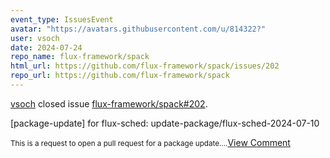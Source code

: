 ```yaml
---
event_type: IssuesEvent
avatar: "https://avatars.githubusercontent.com/u/814322?"
user: vsoch
date: 2024-07-24
repo_name: flux-framework/spack
html_url: https://github.com/flux-framework/spack/issues/202
repo_url: https://github.com/flux-framework/spack
---
```


<a href='https://github.com/vsoch' target='_blank'>vsoch</a> closed issue <a href='https://github.com/flux-framework/spack/issues/202' target='_blank'>flux-framework/spack#202</a>.

<p>[package-update] for flux-sched: update-package/flux-sched-2024-07-10</p><small>This is a request to open a pull request for a package update....</small><a href='https://github.com/flux-framework/spack/issues/202' target='_blank'>View Comment</a>